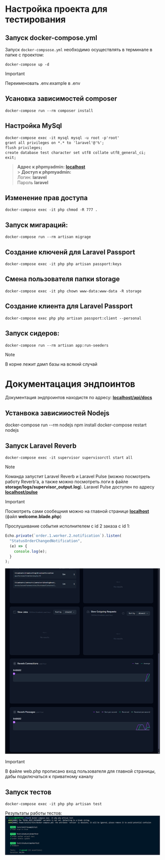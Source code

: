 # Настройка проекта для тестирования

## Запуск docker-compose.yml

Запуск `docker-compsose.yml` необходимо осуществлять в терминале в папке с проектом:

```console
docker-compose up -d
```

> [!IMPORTANT]
> Переименовать .env.example в .env

## Усановка зависимостей composer

```console
docker-compose run --rm composer install
```

## Настройка MySql

```console
docker-compose exec -it mysql mysql -u root -p'root'
grant all privileges on *.* to 'laravel'@'%';
flush privileges;
create database test character set utf8 collate utf8_general_ci;
exit;
```

> **Адрес к phpmyadmin:** [**localhost**](http://localhost:81) <br> > **Доступ к phpmyadmin:** <br>
> Логин: **laravel** <br>
> Пароль **laravel**

## Изменение прав доступа

```console
docker-compose exec -it php chmod -R 777 .
```

## Запуск мигараций:

```console
docker-compose run --rm artisan migrage
```

## Создание ключенй для Laravel Passport

```console
docker-compose exec -it php php artisan passport:keys
```

## Смена пользователя папки storage

```console
docker-compose exec -it php chown www-data:www-data -R storage
```

## Создание клиента для Laravel Passport

```console
docker-compose exec php php artisan passport:client --personal
```

## Запуск сидеров:

```console
docker-compose run --rm artisan app:run-seeders
```

> [!NOTE]
> В корне лежит дамп базы на всякий случай

# Документацация эндпоинтов

Документация эндпроинтов находистя по адресу: [**localhost/api/docs**](http://localhost/api/docs)

## Устанвока зависииостей Nodejs

docker-compose run --rm nodejs npm install
docker-compose restart nodejs

## Запуск Laravel Reverb

```console
docker-compose exec -it supervisor supervisorctl start all
```

> [!NOTE]
> Команда запустит Laravel Reverb и Laravel Pulse (можно посмотреть работу Reverb'a, а также можно посмотреть логи в файле **storage/logs/supervisor_output.log**).
> Laravel Pulse доступен по адресу [**localhost/pulse**](http://localhost/pulse)

> [!IMPORTANT]
> Посмотреть сами сообещния можно на главной странице [**localhost**](http://localhost:80) (файл **welcome.blade.php**)

Прослушивание события исполнителем с id 2 заказа с id 1:

```js
Echo.private(`order.1.worker.2.notification`).listen(
  "StatusOrderChangedNotification",
  (e) => {
    console.log(e);
  }
);
```

![laravel pulse](/assets/images/pulse.png)

> [!IMPORTANT]
> В файле web.php прописано вход пользователя для главной страницы, дабы подключаться к приватному каналу

## Запуск тестов

```console
docker-compose exec -it php php artisan test
```

Результаты работы тестов:
![Тесты](/assets/images/test.png)
